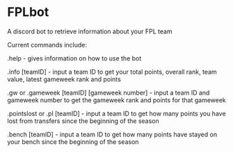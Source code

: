 # FPLbot
A discord bot to retrieve information about your FPL team

Current commands include:

.help - gives information on how to use the bot 

.info [teamID] - input a team ID to get your total points, overall rank, team value, latest gameweek rank and points

.gw or .gameweek [teamID] [gameweek number] - input a team ID and gameweek number to get the gameweek rank and points for that gameweek

.pointslost or .pl [teamID] - input a team ID to get how many points you have lost from transfers since the beginning of the season

.bench [teamID] - input a team ID to get how many points have stayed on your bench since the beginning of the season

